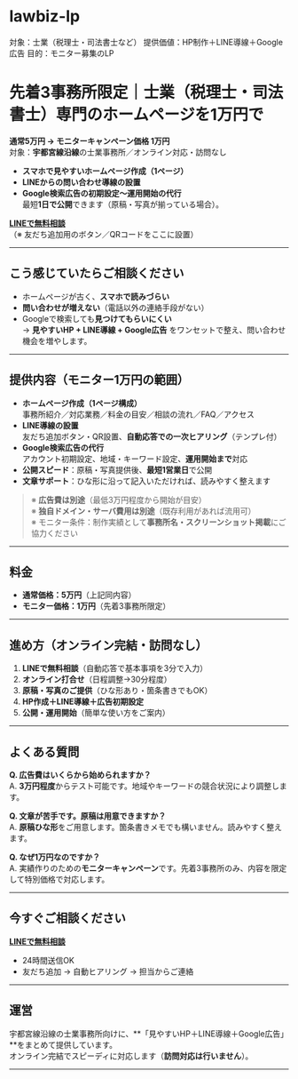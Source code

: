 # lawbiz-lp
対象：士業（税理士・司法書士など）  提供価値：HP制作＋LINE導線＋Google広告  目的：モニター募集のLP

# 先着3事務所限定｜士業（税理士・司法書士）専門のホームページを**1万円**で
**通常5万円 → モニターキャンペーン価格 1万円**  
対象：**宇都宮線沿線**の士業事務所／オンライン対応・訪問なし  
- **スマホで見やすいホームページ作成（1ページ）**  
- **LINEからの問い合わせ導線の設置**  
- **Google検索広告の初期設定〜運用開始の代行**  
最短**1日で公開**できます（原稿・写真が揃っている場合）。

[**LINEで無料相談**](#)  
（※ 友だち追加用のボタン／QRコードをここに設置）

---

## こう感じていたらご相談ください
- ホームページが古く、**スマホで読みづらい**  
- **問い合わせが増えない**（電話以外の連絡手段がない）  
- Googleで検索しても**見つけてもらいにくい**  
→ **見やすいHP + LINE導線 + Google広告** をワンセットで整え、問い合わせ機会を増やします。

---

## 提供内容（モニター1万円の範囲）
- **ホームページ作成（1ページ構成）**  
  事務所紹介／対応業務／料金の目安／相談の流れ／FAQ／アクセス
- **LINE導線の設置**  
  友だち追加ボタン・QR設置、**自動応答での一次ヒアリング**（テンプレ付）
- **Google検索広告の代行**  
  アカウント初期設定、地域・キーワード設定、**運用開始まで**対応  
- **公開スピード**：原稿・写真提供後、**最短1営業日**で公開  
- **文章サポート**：ひな形に沿って記入いただければ、読みやすく整えます

> ※ **広告費は別途**（最低3万円程度から開始が目安）  
> ※ **独自ドメイン・サーバ費用は別途**（既存利用があれば流用可）  
> ※ モニター条件：制作実績として**事務所名・スクリーンショット掲載**にご協力ください

---

## 料金
- **通常価格：5万円**（上記同内容）  
- **モニター価格：1万円**（先着3事務所限定）

---

## 進め方（オンライン完結・訪問なし）
1. **LINEで無料相談**（自動応答で基本事項を3分で入力）  
2. **オンライン打合せ**（日程調整→30分程度）  
3. **原稿・写真のご提供**（ひな形あり・箇条書きでもOK）  
4. **HP作成＋LINE導線＋広告初期設定**  
5. **公開・運用開始**（簡単な使い方をご案内）

---

## よくある質問
**Q. 広告費はいくらから始められますか？**  
A. **3万円程度**からテスト可能です。地域やキーワードの競合状況により調整します。  

**Q. 文章が苦手です。原稿は用意できますか？**  
A. **原稿ひな形**をご用意します。箇条書きメモでも構いません。読みやすく整えます。  

**Q. なぜ1万円なのですか？**  
A. 実績作りのための**モニターキャンペーン**です。先着3事務所のみ、内容を限定して特別価格で対応します。

---

## 今すぐご相談ください
[**LINEで無料相談**](#)  
- 24時間送信OK  
- 友だち追加 → 自動ヒアリング → 担当からご連絡

---

## 運営
宇都宮線沿線の士業事務所向けに、**「見やすいHP＋LINE導線＋Google広告」**をまとめて提供しています。  
オンライン完結でスピーディに対応します（**訪問対応は行いません**）。

---

<!-- 実装メモ（非表示推奨）
- Hero最上段に「LINEで無料相談」ボタンとQRを並置。フォームCTAは中段以降に配置。
- 価格は「通常5万円｜今だけ1万円」を並列表示で強調。
- “スマホで見やすい”“LINEで相談”“Google広告で見つかる”を太字キーワードに。
- LINE自動応答の初期質問項目例：
  1) 事務所名／ご担当者名
  2) 対応業務（相続・登記 等）
  3) 対応エリア（市区町村）
  4) 相談希望内容（新規HP／リニューアル）
  5) 原稿・写真の有無
  6) ご希望の公開時期
- 広告初期設定スコープ：キャンペーン1件、広告グループ2〜3、キーワード20〜40、広告文4本、地域半径指定
-->
